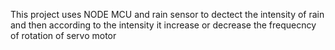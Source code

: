 This project uses NODE MCU and rain sensor to dectect the intensity of rain and then according to the intensity it increase or decrease the frequecncy of rotation of servo motor  
